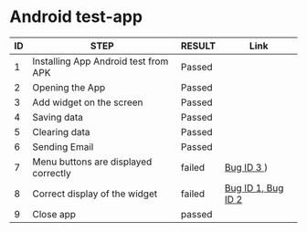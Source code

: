 # Android test-app

| ID | STEP | RESULT| Link |
|----|----|----|-----|
|  1   | Installing App  Android test from APK | Passed   |
|  2   |Opening the App | Passed   |
|  3   | Add widget on the screen | Passed   |
|  4   | Saving data  | Passed   |
|  5   | Clearing data| Passed   |
|  6   | Sending Email| Passed   |
|  7   | Menu buttons are displayed correctly| failed  | [Bug ID 3 ](https://github.com/shapovalmihail/Android-test-app_Bug_Report/blob/main/Android%20Test-app_Bug_Report.md)) |
|  8   | Correct display of the widget| failed  | [Bug ID 1, Bug ID 2](https://github.com/shapovalmihail/Android-test-app_Bug_Report/blob/main/Android%20Test-app_Bug_Report.md) |
|  9   | Сlose app | passed |  |

